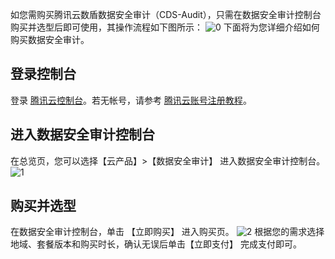 如您需购买腾讯云数盾数据安全审计（CDS-Audit），只需在数据安全审计控制台购买并选型后即可使用，其操作流程如下图所示：
![0](https://main.qcloudimg.com/raw/fe77e10ad0b41a44127024732279dca9.png)
下面将为您详细介绍如何购买数据安全审计。
## 登录控制台
登录 [腾讯云控制台](https://console.cloud.tencent.com/)。若无帐号，请参考 [腾讯云账号注册教程](https://cloud.tencent.com/document/product/378/9603)。
## 进入数据安全审计控制台
在总览页，您可以选择【云产品】>【数据安全审计】 进入数据安全审计控制台。
![1]()
## 购买并选型
在数据安全审计控制台，单击 【立即购买】 进入购买页。
![2]()
根据您的需求选择地域、套餐版本和购买时长，确认无误后单击【立即支付】 完成支付即可。
![]()

